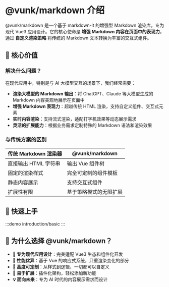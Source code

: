 # @vunk/markdown 介绍

@vunk/markdown 是一个基于 markdown-it 的增强型 Markdown 渲染库，专为现代 Vue3 应用设计。它的核心使命是 **增强 Markdown 内容在页面中的表现力**，通过 **自定义渲染策略** 将传统的 Markdown 文本转换为丰富的交互式组件。

## 🎯 核心价值

### 解决什么问题？

在现代应用中，特别是与 AI 大模型交互的场景下，我们经常需要：

- **渲染大模型的 Markdown 输出**：将 ChatGPT、Claude 等大模型生成的 Markdown 内容美观地展示在页面中
- **增强 Markdown 表现力**：超越传统 HTML 渲染，支持自定义组件、交互式元素
- **实时内容渲染**：支持流式渲染，适配打字机效果等动态展示需求
- **灵活的扩展能力**：根据业务需求定制特殊的 Markdown 语法和渲染效果

### 与传统方案的区别

| 传统 Markdown 渲染器 | @vunk/markdown |
|---------------------|----------------|
| 直接输出 HTML 字符串 | 输出 Vue 组件树 |
| 固定的渲染样式 | 完全可定制的组件模板 |
| 静态内容展示 | 支持交互式组件 |
| 扩展性有限 | 基于策略模式的无限扩展 |

## 🚀 快速上手

:::demo
introduction/basic
:::

## 🌟 为什么选择 @vunk/markdown？

- **🎯 专为现代应用设计**：完美适配 Vue3 生态和组件化开发
- **🚀 性能优异**：基于 Vue 的响应式系统，只重渲染变化的部分
- **🎨 高度可定制**：从样式到逻辑，一切都可以自定义
- **🔌 易于扩展**：插件化架构，轻松添加新功能
- **💡 面向未来**：专为 AI 时代的内容展示需求而设计
